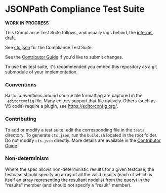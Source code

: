 # JSONPath Compliance Test Suite

**WORK IN PROGRESS**

This Compliance Test Suite follows, and usually lags behind, the [internet draft](https://github.com/ietf-wg-jsonpath/draft-ietf-jsonpath-jsonpath).

See [cts.json](cts.json) for the Compliance Test Suite.

See the [Contributor Guide](./CONTRIBUTING.md) if you'd like to submit changes.

To use this test suite, it's recommended you embed this repository as a git submodule of your implementation.

### Conventions

Basic conventions around source file formatting are captured in the `.editorconfig` file.
Many editors support that file natively. Others (such as VS code) require a plugin, see https://editorconfig.org/.

### Contributing

To add or modify a test suite, edit the corresponding file in the `tests` directory.
To generate `cts.json`, run the `build.sh` located in the root folder. Do not modify `cts.json` directly.
More details are available in the [Contributor Guide](./CONTRIBUTING.md).

### Non-determinism

Where the spec allows non-deterministic results for a given testcase, the testcase should specify an array of all the valid results (each of which is itself an array representing the resultant nodelist from the query) in the "results" member (and should not specify a "result" member).
